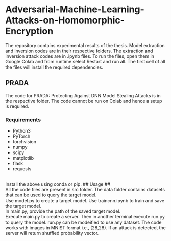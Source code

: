 # Adversarial-Machine-Learning-Attacks-on-Homomorphic-Encryption #
The repository contains experimental results of the thesis. Model extraction and inversion codes are in their respective folders.
The extraction and inversion attack codes are in .ipynb files. To run the files, open them in Google Colab and from runtime select Restart and run all. The first cell of all the files will install the required dependencies.
## PRADA ##
The code for PRADA: Protecting Against DNN Model Stealing Attacks is in the respective folder. The code cannot be run on Colab and hence a setup is required.
### Requirements ###
* Python3
* PyTorch
* torchvision
* numpy
* scipy
* matplotlib
* flask
* requests
<br />
Install the above using conda or pip.
## Usage ##
<br />
All the code files are present in src folder. The data folder contains datasets that can be used to query the target model.
<br />
Use model.py to create a target model. Use traincnn.ipynb to train and save the target model.
<br />
In main.py, provide the path of the saved target model.
<br />
Execute main.py to create a server. Then in another terminal execute run.py to query the model. run.py can be modeified to use any dataset. The code works with images in MNIST format i.e., (28,28). If an attack is detected, the server will return shuffled probability vector.

